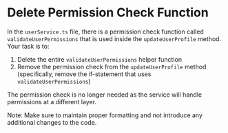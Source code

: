 # Delete Permission Check Function

In the `userService.ts` file, there is a permission check function called `validateUserPermissions` that is used inside the `updateUserProfile` method. Your task is to:

1. Delete the entire `validateUserPermissions` helper function
2. Remove the permission check from the `updateUserProfile` method (specifically, remove the if-statement that uses `validateUserPermissions`)

The permission check is no longer needed as the service will handle permissions at a different layer.

Note: Make sure to maintain proper formatting and not introduce any additional changes to the code.